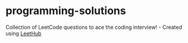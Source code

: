 # programming-solutions
Collection of LeetCode questions to ace the coding interview! - Created using [LeetHub](https://github.com/QasimWani/LeetHub)
